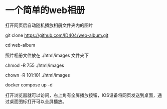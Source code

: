 # 一个简单的web相册

打开网页后自动随机播放相册文件夹内的图片

git clone https://github.com/ID404/web-album.git

cd web-album

照片相册文件放在 ./html/images 文件夹下

chmod -R 755 ./html/images

chown -R 101:101 ./html/images




docker compose up -d

打开浏览器就可以访问，右上角有全屏播放按钮，IOS设备将网页发送到桌面，通过桌面图标打开可以全屏播放。
